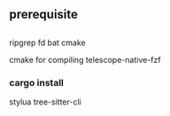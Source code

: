 ## prerequisite
##
ripgrep fd bat cmake

cmake for compiling telescope-native-fzf
### cargo install
stylua tree-sitter-cli
